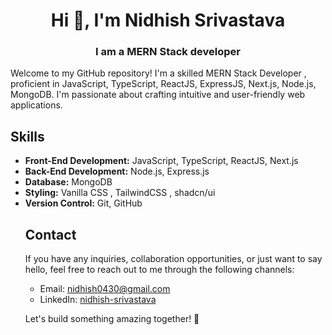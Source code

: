 
<h1 align="center">Hi 👋, I'm Nidhish Srivastava</h1>

<h3 align="center">
I am a MERN Stack developer
</h3>


Welcome to my GitHub repository! I'm a skilled MERN Stack Developer , proficient in JavaScript, TypeScript, ReactJS, ExpressJS, Next.js, Node.js, MongoDB. I'm passionate about crafting intuitive and user-friendly web applications.

## Skills

- **Front-End Development:** JavaScript, TypeScript, ReactJS, Next.js
- **Back-End Development:** Node.js, Express.js<!--- **State Management:** Zustand, React Query-->
- **Database:** MongoDB
- **Styling:** Vanilla CSS , TailwindCSS , shadcn/ui
- **Version Control:** Git, GitHub
  <!--- **DevOps:** Docker
<!--
## Projects

Here are some notable projects that showcase my skills and expertise:

1. **Project 1:** Brief description and link to the project's repository or live demo.
2. **Project 2:** Brief description and link to the project's repository or live demo.
3. **Project 3:** Brief description and link to the project's repository or live demo.

Feel free to explore my repositories for more projects and code samples.
-->
## Contact

If you have any inquiries, collaboration opportunities, or just want to say hello, feel free to reach out to me through the following channels:

- Email: [nidhish0430@gmail.com](mailto:your-email@example.com)
- LinkedIn: [nidhish-srivastava](https://www.linkedin.com/in/nidhish-srivastava)
  <!-- Personal Website/Portfolio: [your-website.com](https://www.your-website.com)-->

Let's build something amazing together! 🚀
